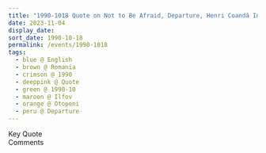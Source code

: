 ```yaml
---
title: "1990-1018 Quote on Not to Be Afraid, Departure, Henri Coandă International Airport, Otopeni (15 kms N of Bucharest), Ilfov, Romania"
date: 2023-11-04
display_date: 
sort_date: 1990-10-18
permalink: /events/1990-1018
tags:
  - blue @ English
  - brown @ Romania
  - crimson @ 1990
  - deeppink @ Quote
  - green @ 1990-10
  - maroon @ Ilfov
  - orange @ Otopeni
  - peru @ Departure
---
```


<wave-list>
  <list-title color="green" width="75">Key Quote</list-title>
  <list-item color="BlanchedAlmond"  width="200"></list-item>
  <list-item color="Lavender"></list-item>
  <list-item color="BlanchedAlmond"></list-item>
</wave-list>

<br>

<wave-list>
  <list-title color="green" width="75">Comments</list-title>
  <list-item color="BlanchedAlmond"  width="200"></list-item>
  <list-item color="Lavender"></list-item>
  <list-item color="BlanchedAlmond"></list-item>
</wave-list>